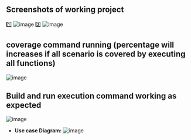 ## Screenshots of working project
1️⃣
![image](https://user-images.githubusercontent.com/65653522/114832301-f9473180-9deb-11eb-9bf4-ae8dfd1576a9.png)
2️⃣
![image](https://user-images.githubusercontent.com/65653522/114832391-0f54f200-9dec-11eb-8a96-dff06187946d.png)
## coverage command running (percentage will increases if all scenario is covered by executing all functions)
![image](https://user-images.githubusercontent.com/65653522/114993275-46450980-9eb9-11eb-9127-9600073b12f9.png)

## Build and run execution command working as expected
![image](https://user-images.githubusercontent.com/65653522/114993470-7be9f280-9eb9-11eb-96e1-4e1ef04e736c.png)

* **Use case Diagram:**
![image](https://user-images.githubusercontent.com/65653522/114832486-298ed000-9dec-11eb-814e-aee3af60d3d3.png)
